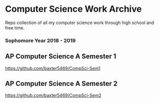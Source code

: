 # Computer Science Work Archive
Repo collection of all my computer science work through high school and free time.





### Sophomore Year 2018 - 2019

## AP Computer Science A Semester 1
https://github.com/baxter5469/CompSci-Sem1

## AP Computer Science A Semester 2
https://github.com/baxter5469/CompSci-Sem2
